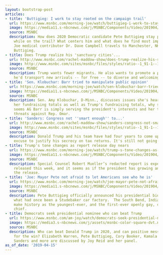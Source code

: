 ```yaml
---
layout: bootstrap-post
articles:
- title: 'Buttigieg: I work to stay rooted on the campaign trail'
  url: https://www.msnbc.com/morning-joe/watch/buttigieg-i-work-to-stay-rooted-on-the-campaign-trail-1493499459527
  image: https://media11.s-nbcnews.com/j/MSNBC/Components/Video/201904/n_mj_drdave_190415_1920x1080.nbcnews-fp-1200-630.jpg
  source: MSNBC
  description: How does 2020 Democratic candidate Pete Buttigieg stay physically active
    while on the trail? What centers him and what does he find most important? Morning
    Joe medical contributor Dr. Dave Campbell travels to Manchester, NH to talk with
    Buttigieg.
- title: Does Trump realize his 'sanctuary cities'...
  url: http://www.msnbc.com/rachel-maddow-show/does-trump-realize-his-sanctuary-cities-plan-would-make-matters-worse
  image: http://www.msnbc.com/sites/msnbc/files/styles/ratio--1_91-1--1200x630/public/trump_82641.jpg-4019f.jpg?itok=UZuyTa0P
  source: MSNBC
  description: Trump wants fewer migrants. He also wants to promote a policy in which
    he'd transport new arrivals -- for free -- to diverse and welcoming areas.
- title: 'Sen. Klobuchar: Barr tried to manipulate public opinion'
  url: https://www.msnbc.com/morning-joe/watch/sen-klobuchar-barr-tried-to-manipulate-public-opinion-1493436995972
  image: https://media11.s-nbcnews.com/j/MSNBC/Components/Video/201904/n_mj_klob_190415_1920x1080.nbcnews-fp-1200-630.jpg
  source: MSNBC
  description: Sen. Amy Klobuchar, D-Minn., discusses issues she's hearing from voters,
    her fundraising totals as well as Trump's fundraising totals, why she says it
    seems AG Barr is simply serving the president's interests and her thoughts on
    threats against Rep. Omar.
- title: 'Sanders: Congress not ''smart enough'' to...'
  url: http://www.msnbc.com/rachel-maddow-show/sanders-congress-not-smart-enough-understand-trumps-tax-returns
  image: http://www.msnbc.com/sites/msnbc/files/styles/ratio--1_91-1--1200x630/public/2017-09-12t191744z_480627149_rc1c0285c520_rtrmadp_3_usa-trump.jpg?itok=FqN9rkRm
  source: MSNBC
  description: Donald Trump and his team have had four years to come up with a compelling
    excuse to justify his secrecy on tax returns. It's still not going well.
- title: Trump's tone changes as report release day nears
  url: https://www.msnbc.com/morning-joe/watch/trump-s-tone-changes-as-report-release-day-nears-1493363779614
  image: https://media11.s-nbcnews.com/j/MSNBC/Components/Video/201904/n_mj_report_190415_1920x1080.nbcnews-fp-1200-630.jpg
  source: MSNBC
  description: Special Counsel Robert Mueller’s redacted report is expected to be
    released this week, and it seems as if the president has growing anxiety about
    the release.
- title: 'Joe: Mayor Pete not afraid to let Americans see who he is'
  url: https://www.msnbc.com/morning-joe/watch/joe-mayor-pete-not-afraid-to-let-americans-see-who-he-is-1493276227772
  image: https://media11.s-nbcnews.com/j/MSNBC/Components/Video/201904/n_mj_first_190415_1920x1080.nbcnews-fp-1200-630.jpg
  source: MSNBC
  description: Pete Buttigieg officially announced his presidential bid Sunday in
    what had once been a Studebaker car factory.  The South Bend, Indiana mayor could
    make history as the youngest-ever, and the first-ever openly gay, commander in
    chief.
- title: Democrats seek presidential nominee who can beat Trump
  url: https://www.msnbc.com/am-joy/watch/democrats-seek-presidential-nominee-who-can-beat-trump-1492143171616
  image: https://media3.s-nbcnews.com/j/assets/msnbc-color-square-dvt.nbcnews-fp-1200-630.png
  source: MSNBC
  description: Who can beat Donald Trump in 2020, and can positive messaging be enough
    for the win? Elizabeth Warren, Pete Buttigieg, Cory Booker, Kamala Harris, Bernie
    Sanders and more are discussed by Joy Reid and her panel.
as_of_date: '2019-04-15'
---
```


